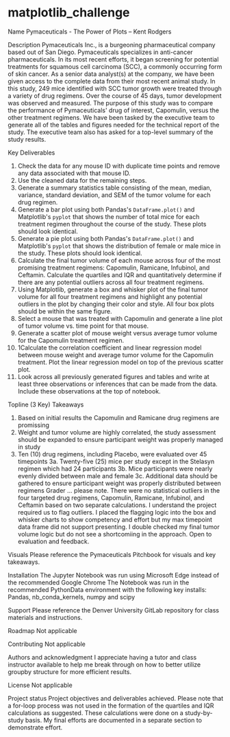 # matplotlib_challenge
Name
Pymaceuticals - The Power of Plots – Kent Rodgers

Description
Pymaceuticals Inc., is  a burgeoning pharmaceutical company based out of San Diego. Pymaceuticals specializes in anti-cancer pharmaceuticals. In its most recent efforts, it began screening for potential treatments for squamous cell carcinoma (SCC), a commonly occurring form of skin cancer. As a senior data analyst(s) at the company, we have been given access to the complete data from their most recent animal study. In this study, 249 mice identified with SCC tumor growth were treated through a variety of drug regimens. Over the course of 45 days, tumor development was observed and measured. The purpose of this study was to compare the performance of Pymaceuticals' drug of interest, Capomulin, versus the other treatment regimens. We have been tasked by the executive team to generate all of the tables and figures needed for the technical report of the study. The executive team also has asked for a top-level summary of the study results.

Key Deliverables
1.	Check the data for any mouse ID with duplicate time points and remove any data associated with that mouse ID.
2.	Use the cleaned data for the remaining steps.
3.	Generate a summary statistics table consisting of the mean, median, variance, standard deviation, and SEM of the tumor volume for each drug regimen.
4.	Generate a bar plot using both Pandas's `DataFrame.plot()` and Matplotlib's `pyplot` that shows  the number of total mice for each treatment regimen throughout the course of the study. These plots should look identical.
5.	Generate a pie plot using both Pandas's `DataFrame.plot()` and Matplotlib's `pyplot` that shows the distribution of female or male mice in the study. These plots should look identical.
6.	Calculate the final tumor volume of each mouse across four of the most promising treatment regimens: Capomulin, Ramicane, Infubinol, and Ceftamin. Calculate the quartiles and IQR and quantitatively determine if there are any potential outliers across all four treatment regimens.
7.	Using Matplotlib, generate a box and whisker plot of the final tumor volume for all four treatment regimens and highlight any potential outliers in the plot by changing their color and style. All four box plots should be within the same figure. 
8.	Select a mouse that was treated with Capomulin and generate a line plot of tumor volume vs. time point for that mouse.
9.	Generate a scatter plot of mouse weight versus average tumor volume for the Capomulin treatment regimen.
10.	1Calculate the correlation coefficient and linear regression model between mouse weight and average tumor volume for the Capomulin treatment. Plot the linear regression model on top of the previous scatter plot.
11.	Look across all previously generated figures and tables and write at least three observations or inferences that can be made from the data. Include these observations at the top of notebook.

Topline (3 Key) Takeaways
1. Based on initial results the Capomulin and Ramicane drug regimens are promissing
2. Weight and tumor volume are highly correlated, the study assessment should be expanded to ensure participant weight was properly managed in study
3. Ten (10) drug regimens, including Placebo, were evaluated over 45 timepoints
3a. Twenty-five (25) mice per study except in the Stelasyn regimen which had 24 participants
3b. Mice participants were nearly evenly divided between male and female
3c. Additional data should be gathered to ensure participant weight was properly distributed between regimens
Grader ... please note.	There were no statistical outliers in the four targeted drug regimens, Capomulin, Ramicane, Infubinol, and Ceftamin based on two separate calculations. I understand the project required us to flag outliers. I placed the flagging logic into the box and whisker charts to show competency and effort but my max timepoint data frame did not support presenting. I double checked my final tumor volume logic but do not see a shortcomiing in the approach. Open to evaluation and feedback. 

Visuals
Please reference the Pymaceuticals Pitchbook for visuals and key takeaways. 

Installation
The Jupyter Notebook was run using Microsoft Edge instead of the recommended Google Chrome
The Notebook was run in the recommended PythonData environment with the following key installs: Pandas, nb_conda_kernels, numpy and scipy

Support
Please reference the Denver University GitLab repository for class materials and instructions.

Roadmap
Not applicable

Contributing
Not applicable

Authors and acknowledgment
I appreciate having a tutor and class instructor available to help me break through on how to better utilize groupby structure for more efficient results.

License
Not applicable

Project status
Project objectives and deliverables achieved. Please note that a for-loop process was not used in the formation of the quartiles and IQR calculations as suggested. These calculations were done on a study-by-study basis. My final efforts are documented in a separate section to demonstrate effort. 
